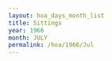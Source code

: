 ```yaml
---
layout: hoa_days_month_list
title: Sittings
year: 1966
month: JULY
permalink: /hoa/1966/Jul
---
```

